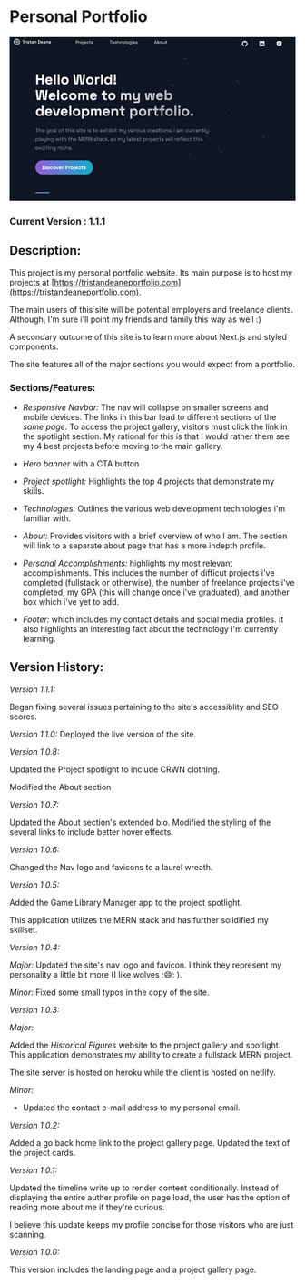 # Personal Portfolio

![Portfolio Website](https://github.com/IM-Deane/images/blob/main/assets/images/portfolio-main-image.jpg)

### Current Version : 1.1.1

## Description:

This project is my personal portfolio website. Its main purpose is to host my
projects at
[https://tristandeaneportfolio.com](https://tristandeaneportfolio.com).

The main users of this site will be potential employers and freelance clients.
Although, I'm sure i'll point my friends and family this way as well :)

A secondary outcome of this site is to learn more about Next.js and styled
components.

The site features all of the major sections you would expect from a portfolio.

### Sections/Features:

- _Responsive Navbar:_ The nav will collapse on smaller screens and mobile
  devices. The links in this bar lead to different sections of the _same page_.
  To access the project gallery, visitors must click the link in the spotlight
  section. My rational for this is that I would rather them see my 4 best
  projects before moving to the main gallery.

- _Hero banner_ with a CTA button

- _Project spotlight:_ Highlights the top 4 projects that demonstrate my skills.

- _Technologies:_ Outlines the various web development technologies i'm familiar
  with.

- _About:_ Provides visitors with a brief overview of who I am. The section will
  link to a separate about page that has a more indepth profile.

- _Personal Accomplishments:_ highlights my most relevant accomplishments. This
  includes the number of difficut projects i've completed (fullstack or
  otherwise), the number of freelance projects i've completed, my GPA (this will
  change once i've graduated), and another box which i've yet to add.
- _Footer:_ which includes my contact details and social media profiles. It also
  highlights an interesting fact about the technology i'm currently learning.

## Version History:

_Version 1.1.1:_

Began fixing several issues pertaining to the site's accessiblity and SEO
scores.

_Version 1.1.0:_ Deployed the live version of the site.

_Version 1.0.8:_

Updated the Project spotlight to include CRWN clothing.

Modified the About section

_Version 1.0.7:_

Updated the About section's extended bio. Modified the styling of the several
links to include better hover effects.

_Version 1.0.6:_

Changed the Nav logo and favicons to a laurel wreath.

_Version 1.0.5:_

Added the Game Library Manager app to the project spotlight.

This application utilizes the MERN stack and has further solidified my skillset.

_Version 1.0.4:_

_Major:_ Updated the site's nav logo and favicon. I think they represent my
personality a little bit more (I like wolves ::smile:: ).

_Minor:_ Fixed some small typos in the copy of the site.

_Version 1.0.3:_

_Major:_

Added the _Historical Figures_ website to the project gallery and spotlight.
This application demonstrates my ability to create a fullstack MERN project.

The site server is hosted on heroku while the client is hosted on netlify.

_Minor:_

- Updated the contact e-mail address to my personal email.

_Version 1.0.2:_

Added a go back home link to the project gallery page. Updated the text of the
project cards.

_Version 1.0.1:_

Updated the timeline write up to render content conditionally. Instead of
displaying the entire auther profile on page load, the user has the option of
reading more about me if they're curious.

I believe this update keeps my profile concise for those visitors who are just
scanning.

_Version 1.0.0:_

This version includes the landing page and a project gallery page.
